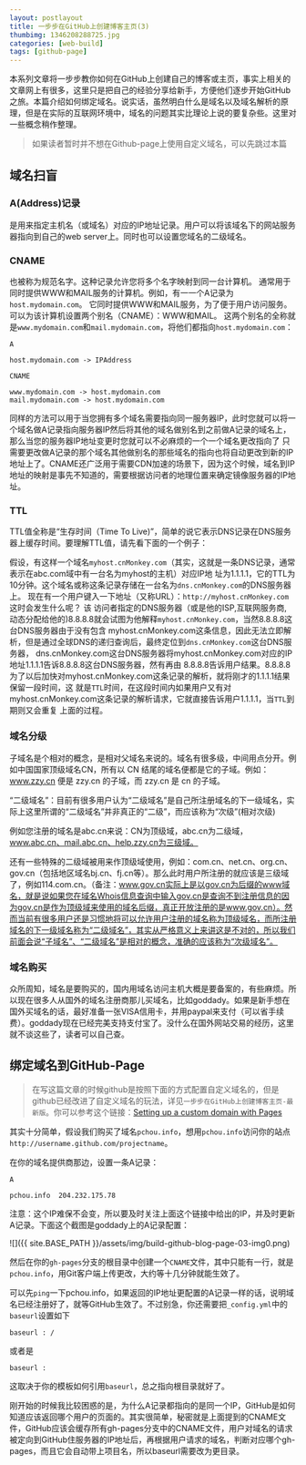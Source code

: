 ```yaml
---
layout: postlayout
title: 一步步在GitHub上创建博客主页(3)
thumbimg: 1346208288725.jpg
categories: [web-build]
tags: [github-page]
---
```


本系列文章将一步步教你如何在GitHub上创建自己的博客或主页，事实上相关的文章网上有很多，这里只是把自己的经验分享给新手，方便他们逐步开始GitHub之旅。本篇介绍如何绑定域名。说实话，虽然明白什么是域名以及域名解析的原理，但是在实际的互联网环境中，域名的问题其实比理论上说的要复杂些。这里对一些概念稍作整理。

> 如果读者暂时并不想在Github-page上使用自定义域名，可以先跳过本篇

## 域名扫盲 ##

### A(Address)记录 ##

是用来指定主机名（或域名）对应的IP地址记录。用户可以将该域名下的网站服务器指向到自己的web server上。同时也可以设置您域名的二级域名。

### CNAME ###

也被称为规范名字。这种记录允许您将多个名字映射到同一台计算机。 通常用于同时提供WWW和MAIL服务的计算机。例如，有一一个A记录为`host.mydomain.com`。 它同时提供WWW和MAIL服务，为了便于用户访问服务。可以为该计算机设置两个别名（CNAME）：WWW和MAIL。 这两个别名的全称就是`www.mydomain.com`和`mail.mydomain.com`，将他们都指向`host.mydomain.com`：

	A

	host.mydomain.com -> IPAddress

	CNAME

	www.mydomain.com -> host.mydomain.com
	mail.mydomain.com -> host.mydomain.com

同样的方法可以用于当您拥有多个域名需要指向同一服务器IP，此时您就可以将一个域名做A记录指向服务器IP然后将其他的域名做别名到之前做A记录的域名上，那么当您的服务器IP地址变更时您就可以不必麻烦的一个一个域名更改指向了 只需要更改做A记录的那个域名其他做别名的那些域名的指向也将自动更改到新的IP地址上了。CNAME还广泛用于需要CDN加速的场景下，因为这个时候，域名到IP地址的映射是事先不知道的，需要根据访问者的地理位置来确定镜像服务器的IP地址。


### TTL ###

TTL值全称是“生存时间（Time To Live)”，简单的说它表示DNS记录在DNS服务器上缓存时间。要理解TTL值，请先看下面的一个例子：

假设，有这样一个域名`myhost.cnMonkey.com`（其实，这就是一条DNS记录，通常表示在abc.com域中有一台名为myhost的主机）对应IP地 址为1.1.1.1，它的TTL为10分钟。这个域名或称这条记录存储在一台名为`dns.cnMonkey.com`的DNS服务器上。
现在有一个用户键入一下地址（又称URL）：`http://myhost.cnMonkey.com` 这时会发生什么呢？
该 访问者指定的DNS服务器（或是他的ISP,互联网服务商, 动态分配给他的)8.8.8.8就会试图为他解释`myhost.cnMonkey.com`，当然8.8.8.8这台DNS服务器由于没有包含 myhost.cnMonkey.com这条信息，因此无法立即解析，但是通过全球DNS的递归查询后，最终定位到`dns.cnMonkey.com`这台DNS服务器， dns.cnMonkey.com这台DNS服务器将myhost.cnMonkey.com对应的IP地址1.1.1.1告诉8.8.8.8这台DNS服务器，然有再由 8.8.8.8告诉用户结果。8.8.8.8为了以后加快对myhost.cnMonkey.com这条记录的解析，就将刚才的1.1.1.1结果保留一段时间，这 就是`TTL`时间，在这段时间内如果用户又有对myhost.cnMonkey.com这条记录的解析请求，它就直接告诉用户1.1.1.1，当`TTL`到期则又会重复 上面的过程。

### 域名分级 ###

子域名是个相对的概念，是相对父域名来说的。域名有很多级，中间用点分开。例如中国国家顶级域名CN，所有以 CN 结尾的域名便都是它的子域。例如：www.zzy.cn 便是 zzy.cn 的子域，而 zzy.cn 是 cn 的子域。

“二级域名”：目前有很多用户认为“二级域名”是自己所注册域名的下一级域名，实际上这里所谓的“二级域名”并非真正的“二级”，而应该称为“次级”(相对次级)

例如您注册的域名是abc.cn来说：CN为顶级域，abc.cn为二级域，www.abc.cn、mail.abc.cn、help.zzy.cn为三级域。

还有一些特殊的二级域被用来作顶级域使用，例如：com.cn、net.cn、org.cn、gov.cn（包括地区域名bj.cn、fj.cn等）。那么此时用户所注册的就应该是三级域了，例如114.com.cn。（备注：www.gov.cn实际上是以gov.cn为后缀的www域名，就是说如果您在域名Whois信息查询中输入gov.cn是查询不到注册信息的因为gov.cn是作为顶级域来使用的域名后缀，真正开放注册的是www.gov.cn）。然而当前有很多用户还是习惯地将可以允许用户注册的域名称为顶级域名，而所注册域名的下一级域名称为“二级域名”，其实从严格意义上来讲这是不对的，所以我们前面会说“子域名”、“二级域名”是相对的概念，准确的应该称为“次级域名”。

### 域名购买 ###

众所周知，域名是要购买的，国内用域名访问主机大概是要备案的，有些麻烦。所以现在很多人从国外的域名注册商那儿买域名，比如goddady。如果是新手想在国外买域名的话，最好准备一张VISA信用卡，并用paypal来支付（可以省手续费）。goddady现在已经完美支持支付宝了。没什么在国外网站交易的经历，这里就不谈这些了，读者可以自己查。

 

## 绑定域名到GitHub-Page ##

> 在写这篇文章的时候github是按照下面的方式配置自定义域名的，但是github已经改进了自定义域名的玩法，详见`一步步在GitHub上创建博客主页-最新版`。你可以参考这个链接：[Setting up a custom domain with Pages](https://help.github.com/articles/setting-up-a-custom-domain-with-pages)

其实十分简单，假设我们购买了域名`pchou.info`，想用`pchou.info`访问你的站点`http://username.github.com/projectname`。

在你的域名提供商那边，设置一条A记录：

	A

	pchou.info  204.232.175.78

注意：这个IP难保不会变，所以要及时关注上面这个链接中给出的IP，并及时更新A记录。下面这个截图是goddady上的A记录配置：

![]({{ site.BASE_PATH }}/assets/img/build-github-blog-page-03-img0.png)

然后在你的`gh-pages`分支的根目录中创建一个`CNAME`文件，其中只能有一行，就是`pchou.info`，用Git客户端上传更改，大约等十几分钟就能生效了。

可以先`ping`一下pchou.info，如果返回的IP地址更配置的A记录一样的话，说明域名已经注册好了，就等GitHub生效了。不过别急，你还需要把`_config.yml`中的`baseurl`设置如下

	baseurl : /

或者是

	baseurl :


这取决于你的模板如何引用`baseurl`，总之指向根目录就好了。

刚开始的时候我比较困惑的是，为什么A记录都指向的是同一个IP，GitHub是如何知道应该返回哪个用户的页面的。其实很简单，秘密就是上面提到的CNAME文件，GitHub应该会缓存所有gh-pages分支中的CNAME文件，用户对域名的请求被定向到GitHub住服务器的IP地址后，再根据用户请求的域名，判断对应哪个gh-pages，而且它会自动带上项目名，所以baseurl需要改为更目录。